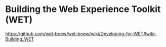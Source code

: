 # Building the Web Experience Toolkit (WET)

https://github.com/wet-boew/wet-boew/wiki/Developing-for-WET#wiki-Building_WET